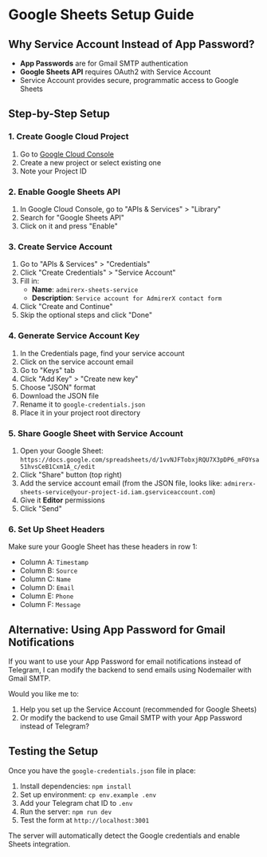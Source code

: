 # Google Sheets Setup Guide

## Why Service Account Instead of App Password?

- **App Passwords** are for Gmail SMTP authentication
- **Google Sheets API** requires OAuth2 with Service Account
- Service Account provides secure, programmatic access to Google Sheets

## Step-by-Step Setup

### 1. Create Google Cloud Project
1. Go to [Google Cloud Console](https://console.cloud.google.com/)
2. Create a new project or select existing one
3. Note your Project ID

### 2. Enable Google Sheets API
1. In Google Cloud Console, go to "APIs & Services" > "Library"
2. Search for "Google Sheets API"
3. Click on it and press "Enable"

### 3. Create Service Account
1. Go to "APIs & Services" > "Credentials"
2. Click "Create Credentials" > "Service Account"
3. Fill in:
   - **Name**: `admirerx-sheets-service`
   - **Description**: `Service account for AdmirerX contact form`
4. Click "Create and Continue"
5. Skip the optional steps and click "Done"

### 4. Generate Service Account Key
1. In the Credentials page, find your service account
2. Click on the service account email
3. Go to "Keys" tab
4. Click "Add Key" > "Create new key"
5. Choose "JSON" format
6. Download the JSON file
7. Rename it to `google-credentials.json`
8. Place it in your project root directory

### 5. Share Google Sheet with Service Account
1. Open your Google Sheet: `https://docs.google.com/spreadsheets/d/1vvNJFTobxjRQU7X3pDP6_mFOYsa51hvsCeB1Cxm1A_c/edit`
2. Click "Share" button (top right)
3. Add the service account email (from the JSON file, looks like: `admirerx-sheets-service@your-project-id.iam.gserviceaccount.com`)
4. Give it **Editor** permissions
5. Click "Send"

### 6. Set Up Sheet Headers
Make sure your Google Sheet has these headers in row 1:
- Column A: `Timestamp`
- Column B: `Source`
- Column C: `Name`
- Column D: `Email`
- Column E: `Phone`
- Column F: `Message`

## Alternative: Using App Password for Gmail Notifications

If you want to use your App Password for email notifications instead of Telegram, I can modify the backend to send emails using Nodemailer with Gmail SMTP.

Would you like me to:
1. Help you set up the Service Account (recommended for Google Sheets)
2. Or modify the backend to use Gmail SMTP with your App Password instead of Telegram?

## Testing the Setup

Once you have the `google-credentials.json` file in place:

1. Install dependencies: `npm install`
2. Set up environment: `cp env.example .env`
3. Add your Telegram chat ID to `.env`
4. Run the server: `npm run dev`
5. Test the form at `http://localhost:3001`

The server will automatically detect the Google credentials and enable Sheets integration.
